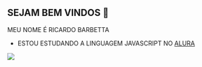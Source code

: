 ## SEJAM BEM VINDOS 👋

MEU  NOME   É RICARDO BARBETTA

- ESTOU ESTUDANDO A LINGUAGEM JAVASCRIPT NO [ALURA](https://www.alura.com.br)

![](https://tenor.com/pt-BR/view/yawnface-gif-4425271)

